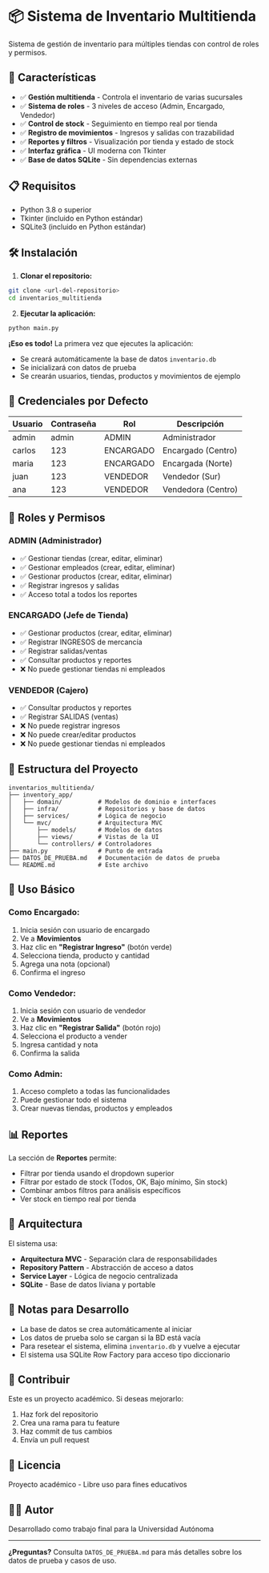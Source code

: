 # 📦 Sistema de Inventario Multitienda

Sistema de gestión de inventario para múltiples tiendas con control de roles y permisos.

## 🚀 Características

-   ✅ **Gestión multitienda** - Controla el inventario de varias sucursales
-   ✅ **Sistema de roles** - 3 niveles de acceso (Admin, Encargado, Vendedor)
-   ✅ **Control de stock** - Seguimiento en tiempo real por tienda
-   ✅ **Registro de movimientos** - Ingresos y salidas con trazabilidad
-   ✅ **Reportes y filtros** - Visualización por tienda y estado de stock
-   ✅ **Interfaz gráfica** - UI moderna con Tkinter
-   ✅ **Base de datos SQLite** - Sin dependencias externas

## 📋 Requisitos

-   Python 3.8 o superior
-   Tkinter (incluido en Python estándar)
-   SQLite3 (incluido en Python estándar)

## 🛠️ Instalación

1. **Clonar el repositorio:**

```bash
git clone <url-del-repositorio>
cd inventarios_multitienda
```

2. **Ejecutar la aplicación:**

```bash
python main.py
```

**¡Eso es todo!** La primera vez que ejecutes la aplicación:

-   Se creará automáticamente la base de datos `inventario.db`
-   Se inicializará con datos de prueba
-   Se crearán usuarios, tiendas, productos y movimientos de ejemplo

## 🔑 Credenciales por Defecto

| Usuario | Contraseña | Rol       | Descripción        |
| ------- | ---------- | --------- | ------------------ |
| admin   | admin      | ADMIN     | Administrador      |
| carlos  | 123        | ENCARGADO | Encargado (Centro) |
| maria   | 123        | ENCARGADO | Encargada (Norte)  |
| juan    | 123        | VENDEDOR  | Vendedor (Sur)     |
| ana     | 123        | VENDEDOR  | Vendedora (Centro) |

## 👥 Roles y Permisos

### ADMIN (Administrador)

-   ✅ Gestionar tiendas (crear, editar, eliminar)
-   ✅ Gestionar empleados (crear, editar, eliminar)
-   ✅ Gestionar productos (crear, editar, eliminar)
-   ✅ Registrar ingresos y salidas
-   ✅ Acceso total a todos los reportes

### ENCARGADO (Jefe de Tienda)

-   ✅ Gestionar productos (crear, editar, eliminar)
-   ✅ Registrar INGRESOS de mercancía
-   ✅ Registrar salidas/ventas
-   ✅ Consultar productos y reportes
-   ❌ No puede gestionar tiendas ni empleados

### VENDEDOR (Cajero)

-   ✅ Consultar productos y reportes
-   ✅ Registrar SALIDAS (ventas)
-   ❌ No puede registrar ingresos
-   ❌ No puede crear/editar productos
-   ❌ No puede gestionar tiendas ni empleados

## 📂 Estructura del Proyecto

```
inventarios_multitienda/
├── inventory_app/
│   ├── domain/          # Modelos de dominio e interfaces
│   ├── infra/           # Repositorios y base de datos
│   ├── services/        # Lógica de negocio
│   └── mvc/             # Arquitectura MVC
│       ├── models/      # Modelos de datos
│       ├── views/       # Vistas de la UI
│       └── controllers/ # Controladores
├── main.py              # Punto de entrada
├── DATOS_DE_PRUEBA.md   # Documentación de datos de prueba
└── README.md            # Este archivo
```

## 🎯 Uso Básico

### Como Encargado:

1. Inicia sesión con usuario de encargado
2. Ve a **Movimientos**
3. Haz clic en **"Registrar Ingreso"** (botón verde)
4. Selecciona tienda, producto y cantidad
5. Agrega una nota (opcional)
6. Confirma el ingreso

### Como Vendedor:

1. Inicia sesión con usuario de vendedor
2. Ve a **Movimientos**
3. Haz clic en **"Registrar Salida"** (botón rojo)
4. Selecciona el producto a vender
5. Ingresa cantidad y nota
6. Confirma la salida

### Como Admin:

1. Acceso completo a todas las funcionalidades
2. Puede gestionar todo el sistema
3. Crear nuevas tiendas, productos y empleados

## 📊 Reportes

La sección de **Reportes** permite:

-   Filtrar por tienda usando el dropdown superior
-   Filtrar por estado de stock (Todos, OK, Bajo mínimo, Sin stock)
-   Combinar ambos filtros para análisis específicos
-   Ver stock en tiempo real por tienda

## 🔄 Arquitectura

El sistema usa:

-   **Arquitectura MVC** - Separación clara de responsabilidades
-   **Repository Pattern** - Abstracción de acceso a datos
-   **Service Layer** - Lógica de negocio centralizada
-   **SQLite** - Base de datos liviana y portable

## 📝 Notas para Desarrollo

-   La base de datos se crea automáticamente al iniciar
-   Los datos de prueba solo se cargan si la BD está vacía
-   Para resetear el sistema, elimina `inventario.db` y vuelve a ejecutar
-   El sistema usa SQLite Row Factory para acceso tipo diccionario

## 🤝 Contribuir

Este es un proyecto académico. Si deseas mejorarlo:

1. Haz fork del repositorio
2. Crea una rama para tu feature
3. Haz commit de tus cambios
4. Envía un pull request

## 📄 Licencia

Proyecto académico - Libre uso para fines educativos

## 👨‍💻 Autor

Desarrollado como trabajo final para la Universidad Autónoma

---

**¿Preguntas?** Consulta `DATOS_DE_PRUEBA.md` para más detalles sobre los datos de prueba y casos de uso.
